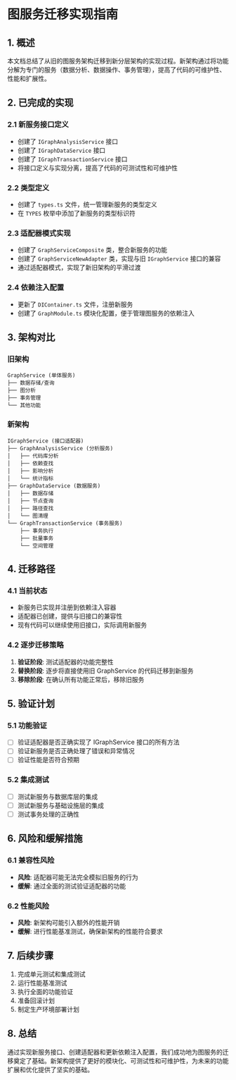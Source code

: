 # 图服务迁移实现指南

## 1. 概述

本文档总结了从旧的图服务架构迁移到新分层架构的实现过程。新架构通过将功能分解为专门的服务（数据分析、数据操作、事务管理），提高了代码的可维护性、性能和扩展性。

## 2. 已完成的实现

### 2.1 新服务接口定义
- 创建了 `IGraphAnalysisService` 接口
- 创建了 `IGraphDataService` 接口  
- 创建了 `IGraphTransactionService` 接口
- 将接口定义与实现分离，提高了代码的可测试性和可维护性

### 2.2 类型定义
- 创建了 `types.ts` 文件，统一管理新服务的类型定义
- 在 `TYPES` 枚举中添加了新服务的类型标识符

### 2.3 适配器模式实现
- 创建了 `GraphServiceComposite` 类，整合新服务的功能
- 创建了 `GraphServiceNewAdapter` 类，实现与旧 `IGraphService` 接口的兼容
- 通过适配器模式，实现了新旧架构的平滑过渡

### 2.4 依赖注入配置
- 更新了 `DIContainer.ts` 文件，注册新服务
- 创建了 `GraphModule.ts` 模块化配置，便于管理图服务的依赖注入

## 3. 架构对比

### 旧架构
```
GraphService (单体服务)
├── 数据存储/查询
├── 图分析
├── 事务管理
└── 其他功能
```

### 新架构
```
IGraphService (接口适配器)
├── GraphAnalysisService (分析服务)
│   ├── 代码库分析
│   ├── 依赖查找
│   ├── 影响分析
│   └── 统计指标
├── GraphDataService (数据服务)  
│   ├── 数据存储
│   ├── 节点查询
│   ├── 路径查找
│   └── 图清理
└── GraphTransactionService (事务服务)
    ├── 事务执行
    ├── 批量事务
    └── 空间管理
```

## 4. 迁移路径

### 4.1 当前状态
- 新服务已实现并注册到依赖注入容器
- 适配器已创建，提供与旧接口的兼容性
- 现有代码可以继续使用旧接口，实际调用新服务

### 4.2 逐步迁移策略
1. **验证阶段**: 测试适配器的功能完整性
2. **替换阶段**: 逐步将直接使用旧 GraphService 的代码迁移到新服务
3. **移除阶段**: 在确认所有功能正常后，移除旧服务

## 5. 验证计划

### 5.1 功能验证
- [ ] 验证适配器是否正确实现了 IGraphService 接口的所有方法
- [ ] 验证新服务是否正确处理了错误和异常情况
- [ ] 验证性能是否符合预期

### 5.2 集成测试
- [ ] 测试新服务与数据库层的集成
- [ ] 测试新服务与基础设施层的集成
- [ ] 测试事务处理的正确性

## 6. 风险和缓解措施

### 6.1 兼容性风险
- **风险**: 适配器可能无法完全模拟旧服务的行为
- **缓解**: 通过全面的测试验证适配器的功能

### 6.2 性能风险
- **风险**: 新架构可能引入额外的性能开销
- **缓解**: 进行性能基准测试，确保新架构的性能符合要求

## 7. 后续步骤

1. 完成单元测试和集成测试
2. 运行性能基准测试
3. 执行全面的功能验证
4. 准备回滚计划
5. 制定生产环境部署计划

## 8. 总结

通过实现新服务接口、创建适配器和更新依赖注入配置，我们成功地为图服务的迁移奠定了基础。新架构提供了更好的模块化、可测试性和可维护性，为未来的功能扩展和优化提供了坚实的基础。